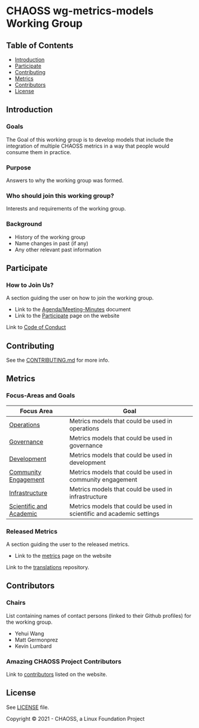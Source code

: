 # CHAOSS wg-metrics-models Working Group

## Table of Contents

- [Introduction](#introduction)
- [Participate](#participate)
- [Contributing](#contributing)
- [Metrics](#metrics)
- [Contributors](#contributors)
- [License](#license)

## Introduction

### Goals 

The Goal of this working group is to develop models that include the integration of multiple CHAOSS metrics in a way that people would consume them in practice. 

### Purpose

Answers to why the working group was formed.

### Who should join this working group?

Interests and requirements of the working group.

### Background

- History of the working group
- Name changes in past (if any)
- Any other relevant past information
  
## Participate

### How to Join Us?

A section guiding the user on how to join the working group.

- Link to the [Agenda/Meeting-Minutes](https://unomail-my.sharepoint.com/:w:/r/personal/mgermonprez_unomaha_edu/_layouts/15/doc2.aspx?sourcedoc=%7B47768d3a-3199-4991-b9d6-ab3d921bb6ca%7D&action=edit&cid=6bec1253-3e8a-4504-91a5-fd2bbbc3ea7f) document
- Link to the [Participate](https://chaoss.community/participate/) page on the website

Link to [Code of Conduct](https://github.com/chaoss/governance/blob/master/code-of-conduct.md)

## Contributing

See the [CONTRIBUTING.md](CONTRIBUTING.md) for more info.

## Metrics

### Focus-Areas and Goals

Focus Area | Goal
--- | ---
[Operations](focus-areas/operations) | Metrics models that could be used in operations |
[Governance](focus-areas/governance) | Metrics models that could be used in governance |
[Development](focus-areas/development) | Metrics models that could be used in development |
[Community Engagement](focus-areas/community-engagement) | Metrics models that could be used in community engagement |
[Infrastructure](focus-areas/infrastructure) | Metrics models that could be used in infrastructure |
[Scientific and Academic](focus-areas/scientific-academic) | Metrics models that could be used in scientific and academic settings |

### Released Metrics
A section guiding the user to the released metrics.

- Link to the [metrics](https://chaoss.community/metrics/) page on the website

Link to the [translations](https://github.com/chaoss/translations) repository.

## Contributors

### Chairs

List containing names of contact persons (linked to their Github profiles) for the working group.

- Yehui Wang
- Matt Germonprez 
- Kevin Lumbard

### Amazing CHAOSS Project Contributors

Link to [contributors](https://chaoss.community/metrics/#user-content-chaoss-contributors-include) listed on the website.

## License

See [LICENSE](LICENSE.md) file.

Copyright © 2021 - CHAOSS, a Linux Foundation Project


 
